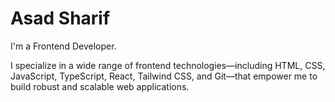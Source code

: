 # Asad Sharif

I'm a Frontend Developer.

I specialize in a wide range of frontend technologies—including HTML, CSS, JavaScript, TypeScript, React, Tailwind CSS, and Git—that empower me to build robust and scalable web applications.
